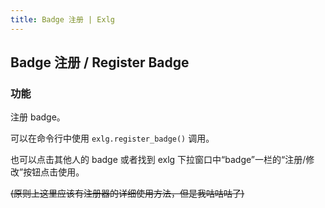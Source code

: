 ```yaml
---
title: Badge 注册 | Exlg
---
```


## Badge 注册 / Register Badge

### 功能

注册 badge。

可以在命令行中使用 `exlg.register_badge()` 调用。

也可以点击其他人的 badge 或者找到 exlg 下拉窗口中“badge”一栏的“注册/修改”按钮点击使用。

~~(原则上这里应该有注册器的详细使用方法，但是我咕咕咕了)~~
